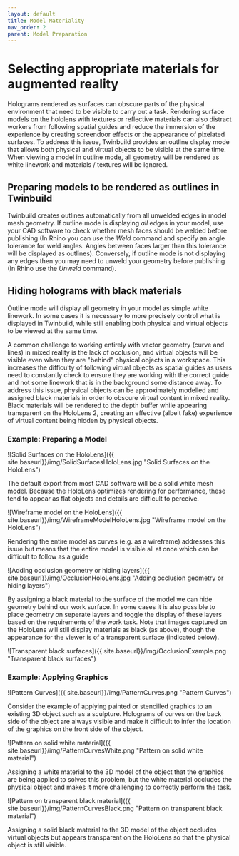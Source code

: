 ```yaml
---
layout: default
title: Model Materiality
nav_order: 2
parent: Model Preparation
---
```


# Selecting appropriate materials for augmented reality

Holograms rendered as surfaces can obscure parts of the physical environment that need to be visible to carry out a task. Rendering surface models on the hololens with textures or reflective materials can also distract workers from following spatial guides and reduce the immersion of the experience by creating screendoor effects or the appearance of pixelated surfaces. To address this issue, Twinbuild provides an outline display mode that allows both physical and virtual objects to be visible at the same time. When viewing a model in outline mode, all geometry will be rendered as white linework and materials / textures will be ignored.

## Preparing models to be rendered as outlines in Twinbuild

Twinbuild creates outlines automatically from all unwelded edges in model mesh geometry. If outline mode is displaying _all_ edges in your model, use your CAD software to check whether mesh faces should be welded before publishing (In Rhino you can use the _Weld_ command and specify an angle tolerance for weld angles. Angles between faces larger than this tolerance will be displayed as outlines). Conversely, if outline mode is not displaying any edges then you may need to unweld your geometry before publishing (In Rhino use the _Unweld_ command).

## Hiding holograms with black materials

Outline mode will display all geometry in your model as simple white linework. In some cases it is necessary to more precisely control what is displayed in Twinbuild, while still enabling both physical and virtual objects to be viewed at the same time.

A common challenge to working entirely with vector geometry (curve and lines) in mixed reality is the lack of occlusion, and virtual objects will be visible even when they are "behind" physical objects in a workspace. This increases the difficulty of following virtual objects as spatial guides as users need to constantly check to ensure they are working with the correct guide and not some linework that is in the background some distance away. To address this issue, physical objects can be approximately modelled and assigned black materials in order to obscure virtual content in mixed reality. Black materials will be rendered to the depth buffer while appearing transparent on the HoloLens 2, creating an effective (albeit fake) experience of virtual content being hidden by physical objects.

### Example: Preparing a Model

![Solid Surfaces on the HoloLens]({{ site.baseurl}}/img/SolidSurfacesHoloLens.jpg "Solid Surfaces on the HoloLens")

The default export from most CAD software will be a solid white mesh model. Because the HoloLens optimizes rendering for performance, these tend to appear as flat objects and details are difficult to perceive.

![Wireframe model on the HoloLens]({{ site.baseurl}}/img/WireframeModelHoloLens.jpg "Wireframe model on the HoloLens")

Rendering the entire model as curves (e.g. as a wireframe) addresses this issue but means that the entire model is visible all at once which can be difficult to follow as a guide

![Adding occlusion geometry or hiding layers]({{ site.baseurl}}/img/OcclusionHoloLens.jpg "Adding occlusion geometry or hiding layers")

By assigning a black material to the surface of the model we can hide geometry behind our work surface. In some cases it is also possible to place geometry on seperate layers and toggle the display of these layers based on the requirements of the work task. Note that images captured on the HoloLens will still display materials as black (as above), though the appearance for the viewer is of a transparent surface (indicated below).

![Transparent black surfaces]({{ site.baseurl}}/img/OcclusionExample.png "Transparent black surfaces")

### Example: Applying Graphics

![Pattern Curves]({{ site.baseurl}}/img/PatternCurves.png "Pattern Curves")

Consider the example of applying painted or stencilled graphics to an existing 3D object such as a sculpture. Holograms of curves on the back side of the object are always visible and make it difficult to infer the location of the graphics on the front side of the object.

![Pattern on solid white material]({{ site.baseurl}}/img/PatternCurvesWhite.png "Pattern on solid white material")

Assigning a white material to the 3D model of the object that the graphics are being applied to solves this problem, but the white material occludes the physical object and makes it more challenging to correctly perform the task.

![Pattern on transparent black material]({{ site.baseurl}}/img/PatternCurvesBlack.png "Pattern on transparent black material")

Assigning a solid black material to the 3D model of the object occludes virtual objects but appears transparent on the HoloLens so that the physical object is still visible.
